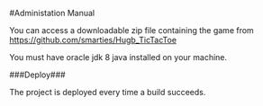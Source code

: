 #Administation Manual


You can access a downloadable zip file containing the game from https://github.com/smarties/Hugb_TicTacToe

You must have oracle jdk 8 java installed on your machine.

###Deploy###

The project is deployed every time a build succeeds.



